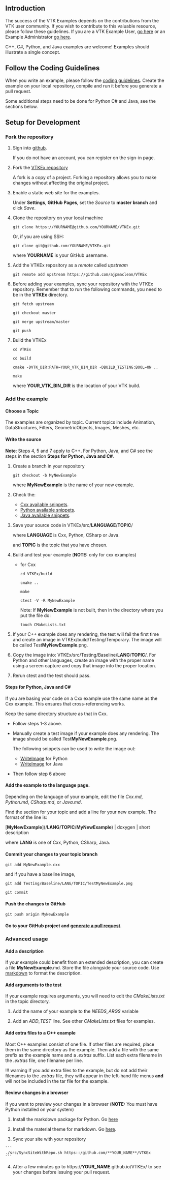 ## Introduction

The success of the VTK Examples depends on the contributions from the VTK user community. If you wish to contribute to this valuable resource, please follow these guidelines. If you are a VTK Example User, [go here](../Instructions/ForUsers) or an Example Administrator [go here](../Instructions/ForAdministrators).

C++, C#,  Python, and Java examples are welcome! Examples should illustrate a single concept.

## Follow the Coding Guidelines

When you write an example, please follow the [coding guidelines](../Instructions/Guidelines). Create the example on your local repository, compile and run it before you generate a pull request.

Some additional steps need to be done for Python C# and Java, see the sections below.

## Setup for Development

### Fork the repository

1. Sign into [github](https://github.com/login).

    If you do not have an account, you can register on the sign-in page.

2. Fork the [VTKEx repository](https://github.com/ajpmaclean/VTKEx)

    A fork is a copy of a project. Forking a repository allows you to make changes without affecting the original project.

3. Enable a static web site for the examples.

    Under **Settings**, **GitHub Pages**, set the *Source* to **master branch** and click *Save*.

4. Clone the repository on your local machine

    ```
    git clone https://YOURNAME@github.com/YOURNAME/VTKEx.git
    ```

    Or, if you are using SSH:

    ```
    git clone git@github.com:YOURNAME/VTKEx.git
    ```

    where **YOURNAME** is your GitHub username.

5. Add the VTKEx repository as a *remote* called *upstream*

    ```
    git remote add upstream https://github.com/ajpmaclean/VTKEx
    ```

6. Before adding your examples, sync your repository with the VTKEx repository. Remember that to run the following commands, you need to be in the **VTKEx** directory.

    ```
    git fetch upstream
    ```

    ```
    git checkout master
    ```

    ```
    git merge upstream/master
    ```

    ```
    git push
    ```

7. Build the VTKEx

    ```
    cd VTKEx
    ```

    ```
    cd build
    ```

    ```
    cmake -DVTK_DIR:PATH=YOUR_VTK_BIN_DIR -DBUILD_TESTING:BOOL=ON ..
    ```

    ```
    make
    ```

    where **YOUR_VTK_BIN_DIR** is the location of your VTK build.

### Add the example

#### Choose a Topic

The examples are organized by topic. Current topics include Animation,
DataStructures, Filters, GeometricObjects, Images, Meshes, etc.

#### Write the source

**Note**: Steps 4, 5 and 7 apply to C++. For Python, Java, and C# see the steps in the section **Steps for Python, Java and C#**.

1. Create a branch in your repository

    ```
    git checkout -b MyNewExample
    ```

    where **MyNewExample** is the name of your new example.

2. Check the:

    - [Cxx available snippets](/Cxx/Snippets).
    - [Python available snippets](/Cxx/Snippets).
    - [Java available snippets](/Cxx/Snippets).

3. Save your source code in VTKEx/src/**LANGUAGE**/**TOPIC**/

    where **LANGUAGE** is Cxx, Python, CSharp or Java.

    and **TOPIC** is the topic that you have chosen.

4. Build and test your example (**NOTE:** only for cxx examples)

   - for Cxx

        ```
        cd VTKEx/build
        ```

        ```
        cmake ..
        ```

        ```
        make
        ```

        ```
        ctest -V -R MyNewExample
        ```

        Note: If **MyNewExample** is not built, then in the directory where you put the file do:

        ```
        touch CMakeLists.txt
        ```

5. If your C++ example does any rendering, the test will fail the first time and create an image in VTKEx/build/Testing/Temporary. The image will be called Test**MyNewExample**.png.

6. Copy the image into: VTKEx/src/Testing/Baseline/**LANG**/**TOPIC**/. For Python and other languages, create an image with the proper name using a screen capture and copy that image into the proper location.

7. Rerun ctest and the test should pass.

#### Steps for Python, Java and C#

If you are basing your code on a Cxx example use the same name as the Cxx example. This ensures that cross-referencing works.

Keep the same directory structure as that in Cxx.

- Follow steps 1-3 above.
- Manually create a test image if your example does any rendering. The image should be called Test**MyNewExample**.png.

  The following snippets can be used to write the image out:

  - [WriteImage](https://ajpmaclean.github.io/VTKEx/site/Python/Snippets/WriteImage/) for Python
  - [WriteImage](https://ajpmaclean.github.io/VTKEx/site/Java/Snippets/WriteImage/) for Java

- Then follow step 6 above

#### Add the example to the language page.

Depending on the language of your example, edit the file *Cxx.md*, *Python.md*, *CSharp.md*, or *Java.md*.

Find the section for your topic and add a line for your new example. The format of the line is:

\[**MyNewExample**\]\(/**LANG**/**TOPIC**/**MyNewExample**\) | doxygen | short description

where **LANG** is one of Cxx, Python, CSharp, Java.

#### Commit your changes to your topic branch

```
git add MyNewExample.cxx
```

and if you have a baseline image,

```
git add Testing/Baseline/LANG/TOPIC/TestMyNewExample.png
```

```
git commit
```

#### Push the changes to GitHub

```
git push origin MyNewExample
```

#### Go to your GitHub project and [generate a pull request](https://help.github.com/articles/creating-a-pull-request/).

### Advanced usage

#### Add a description

If your example could benefit from an extended description, you can create a file **MyNewExample**.md. Store the file alongside your source code. Use [markdown](https://guides.github.com/features/mastering-markdown/) to format the description.

#### Add arguments to the test

If your example requires arguments, you will need to edit the *CMakeLists.txt* in the topic directory.

1. Add the name of your example to the *NEEDS_ARGS* variable

2. Add an *ADD_TEST* line. See other *CMakeLists.txt* files for examples.

#### Add extra files to a C++ example

Most C++ examples consist of one file. If other files are required,
place them in the same directory as the example. Then add a file with
the same prefix as the example name and a *.extras* suffix. List each
extra filename in the *.extras* file, one filename per line.

!!! warning
    If you add extra files to the example, but do not add their filenames to the *.extras* file, they will appear in the left-hand file menus **and** will not be included in the tar file for the example.

#### Review changes in a browser

If you want to preview your changes in a browser (**NOTE:** You must have Python installed on your system)

  1. Install the markdown package for Python. Go [here](https://pythonhosted.org/Markdown/install.html)

  2. Install the material theme for markdown. Go [here](http://squidfunk.github.io/mkdocs-material/#quick-start).

  3. Sync your site with your repository

    ```
    ./src/SyncSiteWithRepo.sh https::/github.com/**YOUR_NAME**/VTKEx
    ```

  4. After a few minutes go to https://**YOUR_NAME**.github.io/VTKEx/ to see your changes before issuing your pull request.
